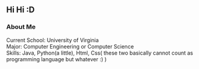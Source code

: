 ## Hi Hi :D

<!--
**coolBill223/coolBill223** is a ✨ _special_ ✨ repository because its `README.md` (this file) appears on your GitHub profile.

Here are some ideas to get you started:
- 🔭 I’m currently working on ...a
- 🌱 I’m currently learning ...
- 👯 I’m looking to collaborate on ...
- 🤔 I’m looking for help with ...
- 💬 Ask me about ...
- 📫 How to reach me: ...
- 😄 Pronouns: ...
- ⚡ Fun fact: ...
-->

### About Me
Current School: University of Virginia  
Major: Computer Engineering or Computer Science  
Skills: Java, Python(a little), Html, Css( these two basically cannot count as programming language but whatever :) )  
